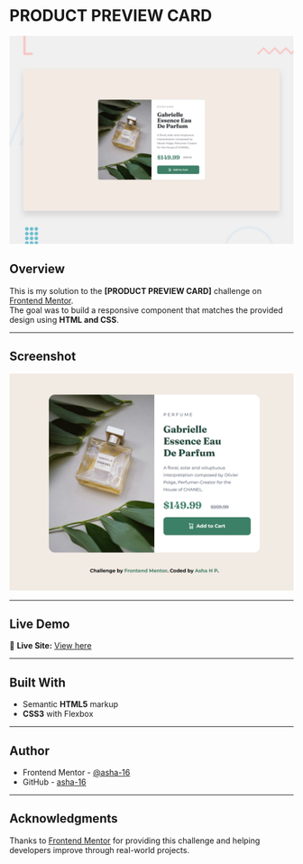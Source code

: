 # PRODUCT PREVIEW CARD

![Design preview for the [PRODUCT PREVIEW CARD] challenge](design/desktop-preview.jpg)

## Overview

This is my solution to the **[PRODUCT PREVIEW CARD]** challenge on [Frontend Mentor](https://www.frontendmentor.io/challenges/product-preview-card-component-GO7UmttRfa?tab=downloads).  
The goal was to build a responsive component that matches the provided design using **HTML and CSS**.

---

## Screenshot

![Screenshot of my solution](screenshot.png)

---

## Live Demo

🔗 **Live Site:** [View here](https://asha-16.github.io/Product-preview-card/)

---

## Built With

- Semantic **HTML5** markup  
- **CSS3** with Flexbox 

---

## Author

- Frontend Mentor - [@asha-16](https://www.frontendmentor.io/profile/asha-16)  
- GitHub - [asha-16](https://github.com/asha-16)

---

## Acknowledgments

Thanks to [Frontend Mentor](https://www.frontendmentor.io) for providing this challenge and helping developers improve through real-world projects.
